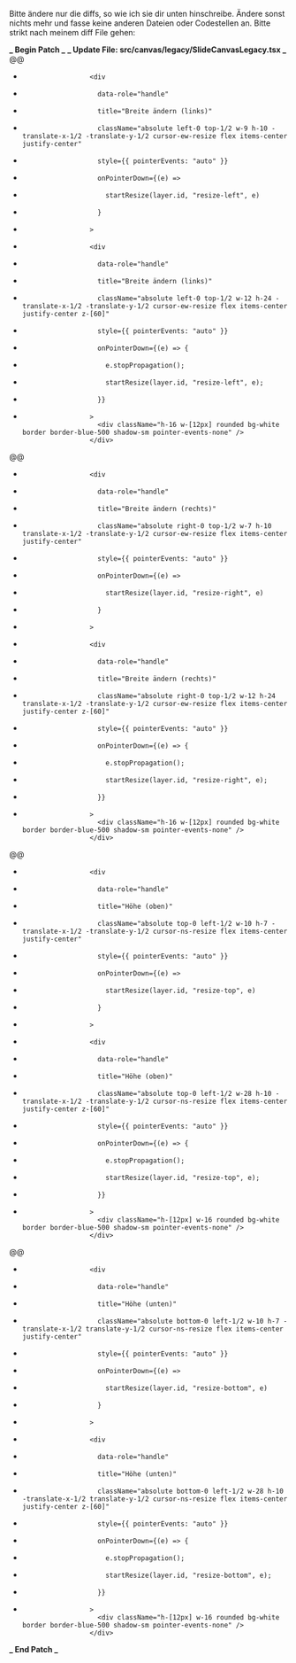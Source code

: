 Bitte ändere nur die diffs, so wie ich sie dir unten hinschreibe. Ändere sonst nichts mehr und fasse keine anderen Dateien oder Codestellen an. Bitte strikt nach meinem diff File gehen:

**_ Begin Patch _**
**_ Update File: src/canvas/legacy/SlideCanvasLegacy.tsx _**
@@
-                      <div
-                        data-role="handle"
-                        title="Breite ändern (links)"
-                        className="absolute left-0 top-1/2 w-9 h-10 -translate-x-1/2 -translate-y-1/2 cursor-ew-resize flex items-center justify-center"
-                        style={{ pointerEvents: "auto" }}
-                        onPointerDown={(e) =>
-                          startResize(layer.id, "resize-left", e)
-                        }
-                      >
+                      <div
+                        data-role="handle"
+                        title="Breite ändern (links)"
+                        className="absolute left-0 top-1/2 w-12 h-24 -translate-x-1/2 -translate-y-1/2 cursor-ew-resize flex items-center justify-center z-[60]"
+                        style={{ pointerEvents: "auto" }}
+                        onPointerDown={(e) => {
+                          e.stopPropagation();
+                          startResize(layer.id, "resize-left", e);
+                        }}
+                      >
                         <div className="h-16 w-[12px] rounded bg-white border border-blue-500 shadow-sm pointer-events-none" />
                       </div>
@@
-                      <div
-                        data-role="handle"
-                        title="Breite ändern (rechts)"
-                        className="absolute right-0 top-1/2 w-7 h-10 translate-x-1/2 -translate-y-1/2 cursor-ew-resize flex items-center justify-center"
-                        style={{ pointerEvents: "auto" }}
-                        onPointerDown={(e) =>
-                          startResize(layer.id, "resize-right", e)
-                        }
-                      >
+                      <div
+                        data-role="handle"
+                        title="Breite ändern (rechts)"
+                        className="absolute right-0 top-1/2 w-12 h-24 translate-x-1/2 -translate-y-1/2 cursor-ew-resize flex items-center justify-center z-[60]"
+                        style={{ pointerEvents: "auto" }}
+                        onPointerDown={(e) => {
+                          e.stopPropagation();
+                          startResize(layer.id, "resize-right", e);
+                        }}
+                      >
                         <div className="h-16 w-[12px] rounded bg-white border border-blue-500 shadow-sm pointer-events-none" />
                       </div>
@@
-                      <div
-                        data-role="handle"
-                        title="Höhe (oben)"
-                        className="absolute top-0 left-1/2 w-10 h-7 -translate-x-1/2 -translate-y-1/2 cursor-ns-resize flex items-center justify-center"
-                        style={{ pointerEvents: "auto" }}
-                        onPointerDown={(e) =>
-                          startResize(layer.id, "resize-top", e)
-                        }
-                      >
+                      <div
+                        data-role="handle"
+                        title="Höhe (oben)"
+                        className="absolute top-0 left-1/2 w-28 h-10 -translate-x-1/2 -translate-y-1/2 cursor-ns-resize flex items-center justify-center z-[60]"
+                        style={{ pointerEvents: "auto" }}
+                        onPointerDown={(e) => {
+                          e.stopPropagation();
+                          startResize(layer.id, "resize-top", e);
+                        }}
+                      >
                         <div className="h-[12px] w-16 rounded bg-white border border-blue-500 shadow-sm pointer-events-none" />
                       </div>
@@
-                      <div
-                        data-role="handle"
-                        title="Höhe (unten)"
-                        className="absolute bottom-0 left-1/2 w-10 h-7 -translate-x-1/2 translate-y-1/2 cursor-ns-resize flex items-center justify-center"
-                        style={{ pointerEvents: "auto" }}
-                        onPointerDown={(e) =>
-                          startResize(layer.id, "resize-bottom", e)
-                        }
-                      >
+                      <div
+                        data-role="handle"
+                        title="Höhe (unten)"
+                        className="absolute bottom-0 left-1/2 w-28 h-10 -translate-x-1/2 translate-y-1/2 cursor-ns-resize flex items-center justify-center z-[60]"
+                        style={{ pointerEvents: "auto" }}
+                        onPointerDown={(e) => {
+                          e.stopPropagation();
+                          startResize(layer.id, "resize-bottom", e);
+                        }}
+                      >
                         <div className="h-[12px] w-16 rounded bg-white border border-blue-500 shadow-sm pointer-events-none" />
                       </div>
**_ End Patch _**
